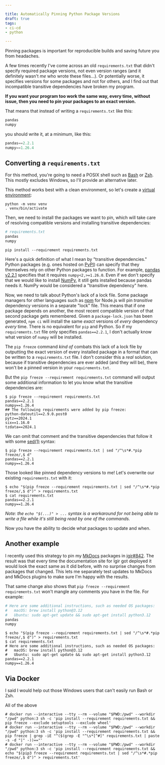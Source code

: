 ```yaml
---

title: Automatically Pinning Python Package Versions
draft: true
tags:
- ci-cd
- python

---
```


Pinning packages is important for reproducible builds and saving future you from headaches.

A few times recently I've come across an old `requirements.txt` that didn't specify required package versions, not even version ranges (and it definitely wasn't _me_ who wrote these files...). Or potentially worse, it specifies versions for some packages and not for others, and I find out that incompatible transitive dependencies have broken my program.

**If you want your program too work the same way, every time, without issue, then you need to pin your packages to an exact version.**

That means that instead of writing a `requirements.txt` like this:

```python
pandas
numpy
```

you should write it, at a minimum, like this:

```python
pandas==2.2.1
numpy==1.26.4
```

## Converting a `requirements.txt`

For this method, you're going to need a POSIX shell such as [Bash](https://www.gnu.org/software/bash/) or [Zsh](https://www.zsh.org/). This mostly excludes Windows, so I'll provide an alternative later.

This method works best with a clean environment, so let's create a [virtual environment](https://docs.python.org/3/library/venv.html):

```shell
python -m venv venv
. venv/bin/activate
```

Then, we need to install the packages we want to pin, which will take care of resolving compatible versions and installing transitive dependencies:

```python
# requirements.txt
pandas
numpy
```

```shell
pip install --requirement requirements.txt
```

Here's a quick definition of what I mean by "transitive dependencies." Python packages (e.g. ones hosted on [PyPI](https://pypi.org/)) can specify that they themselves rely on other Python packages to function. For example, [pandas v2.2.1](https://pypi.org/project/pandas/2.2.1/) specifies that it requires `numpy<2,>=1.26.0`. Even if we don't specify that we would like to install [NumPy](https://pypi.org/project/numpy/), it still gets installed because pandas needs it. NumPy would be considered a "transitive dependency" here.

Now, we need to talk about Python's lack of a lock file. Some package managers for other languages such as [npm](https://www.npmjs.com/) for Node.js will pin _transitive_ dependency versions in a separate "lock" file. This means that if one package depends on another, the most recent compatible version of that second package gets remembered. Given a `package-lock.json` has been generated, `npm ci` will install the same _exact_ versions of _every_ dependency _every_ time. There is no equivalent for `pip` and Python. So if my `requirements.txt` file only specifies `pandas==2.2.1`, I don't actually know what version of `numpy` will be installed.

The `pip freeze` command _kind of_ combats this lack of a lock file by outputting the exact version of every installed package in a format that can be written to a `requirements.txt` file. I don't consider this a _real_ solution, because if transitive dependencies are ever added (and they will be), there won't be a pinned version in your `requirements.txt`.

But the `pip freeze --requirement requirements.txt` command will output some additional information to let you know what the transitive dependencies are:

```shell
$ pip freeze --requirement requirements.txt
pandas==2.2.1
numpy==1.26.4
## The following requirements were added by pip freeze:
python-dateutil==2.9.0.post0
pytz==2024.1
six==1.16.0
tzdata==2024.1
```

We can omit that comment and the transitive dependencies that follow it with some [sed(1)](https://linux.die.net/man/1/sed) syntax:

```shell
$ pip freeze --requirement requirements.txt | sed "/^\s*#.*pip freeze/,$ d"
pandas==2.2.1
numpy==1.26.4
```

Those looked like pinned dependency versions to me! Let's overwrite our existing `requirements.txt` with it:

```shell
$ echo "$(pip freeze --requirement requirements.txt | sed "/^\s*#.*pip freeze/,$ d")" > requirements.txt
$ cat requirements.txt
pandas==2.2.1
numpy==1.26.4
```

_Note: the `echo "$(...)" > ...` syntax is a workaround for not being able to write a file while it's still being read by one of the commands._

Now you have the ability to decide what packages to update and when.

## Another example

I recently used this strategy to pin my [MkDocs](https://www.mkdocs.org/) packages in [igir#842](https://github.com/emmercm/igir/pull/842/files). The result was that every time the documentation site for Igir got deployed it would look the exact same as it did before, with no surprise changes from packages that changed. This lets me separately test updates to MkDocs and MkDocs plugins to make sure I'm happy with the results.

That same change also shows that `pip freeze --requirement requirements.txt` won't mangle any comments you have in the file. For example:

```python
# Here are some additional instructions, such as needed OS packages:
# 	macOS: brew install python@3.12
#   Ubuntu: sudo apt-get update && sudo apt-get install python3.12
pandas
numpy
```

```shell
$ echo "$(pip freeze --requirement requirements.txt | sed "/^\s*#.*pip freeze/,$ d")" > requirements.txt
$ cat requirements.txt
# Here are some additional instructions, such as needed OS packages:
# 	macOS: brew install python@3.12
#   Ubuntu: sudo apt-get update && sudo apt-get install python3.12
pandas==2.2.1
numpy==1.26.4
```

## Via Docker

I said I would help out those Windows users that can't easily run Bash or Zsh.

All of the above

```shell
# docker run --interactive --tty --rm --volume "$PWD:/pwd" --workdir "/pwd" python:3 sh -c 'pip install --requirement requirements.txt && pip freeze --exclude setuptools --exclude wheel'
# docker run --interactive --tty --rm --volume "$PWD:/pwd" --workdir "/pwd" python:3 sh -c 'pip install --requirement requirements.txt && pip freeze | grep -iE "^($(grep -E "^\s*[^#]" requirements.txt | paste -s -d "|" -))=="'
# docker run --interactive --tty --rm --volume "$PWD:/pwd" --workdir "/pwd" python:3 sh -c 'pip install --requirement requirements.txt && echo "$(pip3 freeze --requirement requirements.txt | sed "/^\s*#.*pip freeze/,$ d")" > requirements.txt'
```

<!--stackedit_data:
eyJoaXN0b3J5IjpbLTE4MDIwOTE1MzYsMTIzODg2NTE5NCwtNT
Y5OTgzMjIzLC0xOTc1NjY4MjczXX0=
-->
